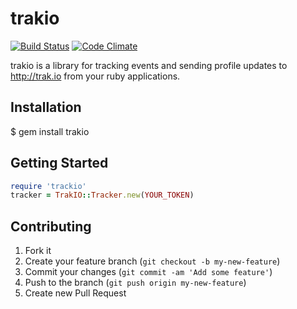 # trakio

[![Build Status](https://travis-ci.org/metaware/trakio.png?branch=master)](https://travis-ci.org/metaware/trakio)
[![Code Climate](https://codeclimate.com/github/metaware/trakio.png)](https://codeclimate.com/github/metaware/trakio)

trakio is a library for tracking events and sending profile updates to http://trak.io from your ruby applications. 

## Installation

  $ gem install trakio

## Getting Started

```Ruby
require 'trackio'
tracker = TrakIO::Tracker.new(YOUR_TOKEN)
```

## Contributing

1. Fork it
2. Create your feature branch (`git checkout -b my-new-feature`)
3. Commit your changes (`git commit -am 'Add some feature'`)
4. Push to the branch (`git push origin my-new-feature`)
5. Create new Pull Request
